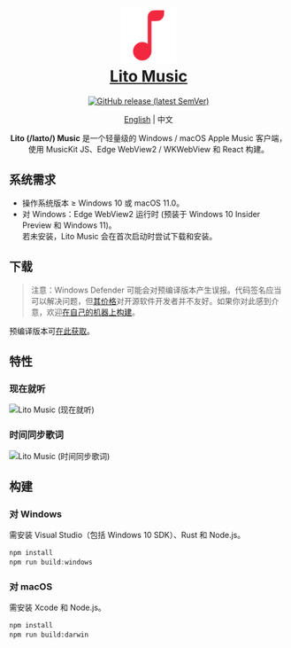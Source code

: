 <h1 align="center">
  <a href="#readme">
    <img src="/logo.svg" width="100" height="100" alt="Lito Music" /><br />
    Lito Music
  </a>
</h1>
<p align="center">
  <a href="https://github.com/lujjjh/lito/releases"><img alt="GitHub release (latest SemVer)" src="https://img.shields.io/github/v/release/lujjjh/lito?sort=semver" /></a>
</p>
<p align="center">
  <a href="README.md">English</a>
  |
  中文
</p>

<p align="center">
  <strong>Lito (/laɪto/) Music</strong> 是一个轻量级的 Windows / macOS Apple Music 客户端，<br />
  使用 MusicKit JS、Edge WebView2 / WKWebView 和 React 构建。
</p>

## 系统需求

- 操作系统版本 ≥ Windows 10 或 macOS 11.0。
- 对 Windows：Edge WebView2 运行时 (预装于 Windows 10 Insider Preview 和 Windows 11)。  
  若未安装，Lito Music 会在首次启动时尝试下载和安装。

## 下载

> 注意：Windows Defender 可能会对预编译版本产生误报。代码签名应当可以解决问题，但[其价格](https://www.google.com/search?q=code+signing+certificates+price)对开源软件开发者并不友好。如果你对此感到介意，欢迎[在自己的机器上构建](#构建)。

预编译版本可[在此获取][releases]。

## 特性

### 现在就听

<img src="https://user-images.githubusercontent.com/3000535/134794764-e974e026-c719-49b5-871f-72466078d4af.png" width="1000" alt="Lito Music (现在就听)" />

### 时间同步歌词

<img src="https://user-images.githubusercontent.com/3000535/134794792-0f0a4a56-c95b-4b02-966c-cbb71c90df20.png" width="1000" alt="Lito Music (时间同步歌词)" />

## 构建

### 对 Windows

需安装 Visual Studio（包括 Windows 10 SDK）、Rust 和 Node.js。

```powershell
npm install
npm run build:windows
```

### 对 macOS

需安装 Xcode 和 Node.js。

```sh
npm install
npm run build:darwin
```

[releases]: https://github.com/lujjjh/lito/releases
